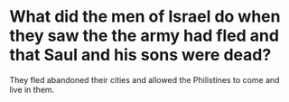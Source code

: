 # What did the men of Israel do when they saw the the army had fled and that Saul and his sons were dead?

They fled abandoned their cities and allowed the Philistines to come and live in them.
